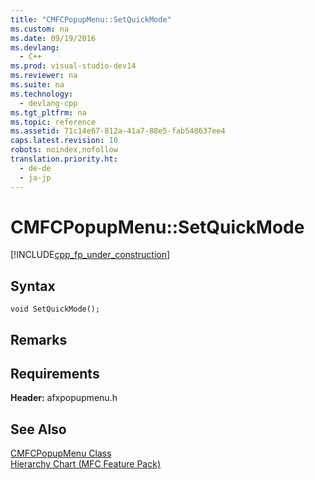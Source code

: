 ```yaml
---
title: "CMFCPopupMenu::SetQuickMode"
ms.custom: na
ms.date: 09/19/2016
ms.devlang: 
  - C++
ms.prod: visual-studio-dev14
ms.reviewer: na
ms.suite: na
ms.technology: 
  - devlang-cpp
ms.tgt_pltfrm: na
ms.topic: reference
ms.assetid: 71c14e67-812a-41a7-88e5-fab548637ee4
caps.latest.revision: 10
robots: noindex,nofollow
translation.priority.ht: 
  - de-de
  - ja-jp
---
```

# CMFCPopupMenu::SetQuickMode
[!INCLUDE[cpp_fp_under_construction](../vs140/includes/cpp_fp_under_construction_md.md)]  
  
## Syntax  
  
```  
void SetQuickMode();  
```  
  
## Remarks  
  
## Requirements  
 **Header:** afxpopupmenu.h  
  
## See Also  
 [CMFCPopupMenu Class](../vs140/CMFCPopupMenu-Class.md)   
 [Hierarchy Chart (MFC Feature Pack)](../vs140/Hierarchy-Chart.md)